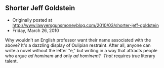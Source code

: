 ## Shorter Jeff Goldstein

 * Originally posted at http://www.lawyersgunsmoneyblog.com/2010/03/shorter-jeff-goldstein
 * Friday, March 26, 2010

Why wouldn't an English professor want their name associated with the above?  It's a dazzling display of Oulipian restraint.  After all, anyone can write a novel without the letter "e," but writing in a way that attracts people who argue _ad hominem_ and only _ad hominem_?  _That_ requires true literary talent.